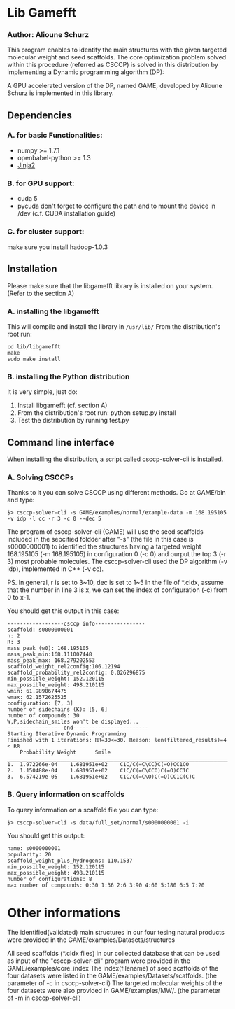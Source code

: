 # Lib Gamefft 

### Author: Alioune Schurz

This program enables to identify the main structures with the given targeted molecular weight and seed scaffolds.
The core optimization problem solved within this procedure (referred as CSCCP) is solved in this distribution by implementing a Dynamic programming algorithm (DP):

A GPU accelerated version of the DP, named GAME, developed by Alioune Schurz is implemented in this library. 


## Dependencies 

### A. for basic Functionalities:

- numpy >= 1.7.1
- openbabel-python >= 1.3
- [Jinja2](http://jinja.pocoo.org/)

### B. for GPU support:

- cuda 5
- pycuda
don't forget to configure the path and to mount the device in /dev (c.f. CUDA installation guide)

### C. for cluster support:

make sure you install hadoop-1.0.3

## Installation

Please make sure that the libgamefft library is installed on your system. (Refer to the section A)

### A. installing the libgamefft

This will compile and install the library in `/usr/lib/`
From the distribution's root run:

```
cd lib/libgamefft
make
sudo make install
```

### B. installing the Python distribution

It is very simple, just do:

1. Install libgamefft (cf. section A)
2. From the distribution's root run:  python setup.py install 
3. Test the distribution by running test.py 

## Command line interface

When installing the distribution, a script called csccp-solver-cli is installed. 

### A. Solving CSCCPs

Thanks to it you can solve CSCCP using different methods. Go at GAME/bin and type:
```
$> csccp-solver-cli -s GAME/examples/normal/example-data -m 168.195105 -v idp -l cc -r 3 -c 0 --dec 5
```
The program of csccp-solver-cli (GAME) will use the seed scaffolds included in the sepcified foldder after "-s" (the file in this case is s0000000001) 
to identified the structures having a targeted weight 168.195105 (-m 168.195105) in configuration 0 (-c 0) and ourput the top 3 (-r 3)  most probable
molecules.  The csccp-solver-cli used the DP algorithm (-v idp), implemented in C++ (-v cc).

PS. In general, r is set to 3~10, dec is set to 1~5
    In the file of *.cIdx, assume that the number in line 3 is x, we can set the index of configuration (-c) from 0 to x-1.

You should get this output in this case:
```
------------------csccp info----------------
scaffold: s0000000001
n: 2
R: 3
mass_peak (w0): 168.195105
mass_peak_min:168.111007448
mass_peak_max: 168.279202553
scaffold_weight_rel2config:106.12194
scaffold_probability_rel2config: 0.026296875
min_possible_weight: 152.120115
max_possible_weight: 498.210115
wmin: 61.9890674475
wmax: 62.1572625525
configuration: [7, 3]
number of sidechains (K): [5, 6]
number of compounds: 30
W,P,sidechain_smiles won't be displayed...
------------------end------------------------
Starting Iterative Dynamic Programming
Finished with 1 iterations: RR=30<=30. Reason: len(filtered_results)=4 < RR
	Probability	Weight		Smile
____________________________________________________________________________________
1.	1.972266e-04	1.681951e+02	C1C/C(=C\CC)C(=O)CC1CO
2.	1.150488e-04	1.681951e+02	C1C/C(=C\CCO)C(=O)CC1C
3.	6.574219e-05	1.681951e+02	C1C/C(=C\O)C(=O)CC1C(C)C
```

### B. Query information on scaffolds

To query information on a scaffold file you can type:
```
$> csccp-solver-cli -s data/full_set/normal/s0000000001 -i
```
You should get this output:
```
name: s0000000001
popularity: 20
scaffold_weight_plus_hydrogens: 110.1537
min_possible_weight: 152.120115
max_possible_weight: 498.210115
number of configurations: 8
max number of compounds: 0:30 1:36 2:6 3:90 4:60 5:180 6:5 7:20
```

Other informations
==================
The identified(validated) main structures in our four tesing natural products were provided in the GAME/examples/Datasets/structures

All seed scaffolds (*.cIdx files) in our collected database that can be used as input of the "csccp-solver-cli" program were provided in the GAME/examples/core_index
The index(filename) of seed scaffolds of the four datasets were listed in the GAME/examples/Datasets/scaffolds. (the parameter of -c in csccp-solver-cli)
The targeted molecular weights of the four datasets were also provided in GAME/examples/MW/. (the parameter of -m in csccp-solver-cli)